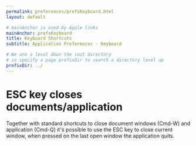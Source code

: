 ```yaml
---
permalink: preferences/prefsKeyboard.html
layout: default

# mainAnchor is used by Apple links
mainAnchor: prefsKeyboard
title: Keyboard Shortcuts
subtitle: Application Preferences - Keyboard

# We are a level down the root directory
# so specify a page prefixDir to search a directory level up
prefixDir: ../
---
```


# ESC key closes documents/application

Together with standard shortcuts to close document windows (Cmd-W) and application (Cmd-Q) it's possible to use the ESC key to close current window, when pressed on the last open window the application quits.
